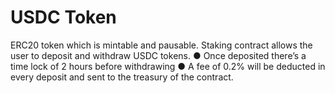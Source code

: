 # USDC Token

ERC20 token which is mintable and pausable.
Staking contract allows the user to deposit and withdraw USDC tokens.
● Once deposited there’s a time lock of 2 hours before withdrawing
● A fee of 0.2% will be deducted in every deposit and sent to the treasury of the contract.

